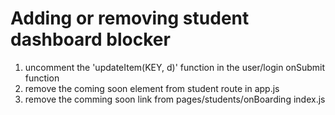 # Adding or removing student dashboard blocker

1. uncomment the 'updateItem(KEY, d)' function in the user/login onSubmit function
2. remove the coming soon element from student route in app.js
3. remove the comming soon link from pages/students/onBoarding index.js